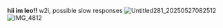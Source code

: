 __hii im leo!!__
w2i, possible slow responses
![Untitled281_20250527082512](https://github.com/user-attachments/assets/6e575bb7-c9eb-47d8-ba2b-4ae8ae919509)
![IMG_4812](https://github.com/user-attachments/assets/29263bc8-00a7-4a18-b479-b458f9c49460)
